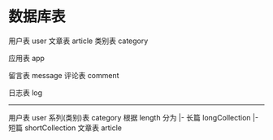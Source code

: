 # 数据库表
用户表 user
文章表 article
类别表 category
<!-- 标签表 tag -->
应用表 app
<!-- 公告表 notice -->
留言表 message
评论表 comment
<!-- 统计表 stat -->
日志表 log

-----------------
用户表 user
系列(类别)表 category 根据 length 分为
              |- 长篇 longCollection
              |- 短篇 shortCollection
文章表 article
